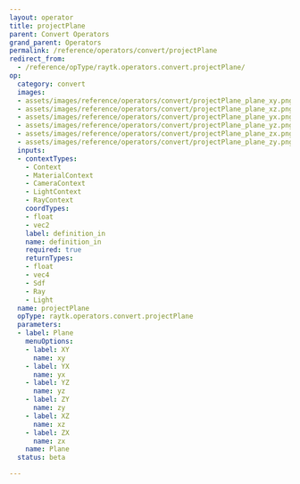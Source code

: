 ```yaml
---
layout: operator
title: projectPlane
parent: Convert Operators
grand_parent: Operators
permalink: /reference/operators/convert/projectPlane
redirect_from:
  - /reference/opType/raytk.operators.convert.projectPlane/
op:
  category: convert
  images:
  - assets/images/reference/operators/convert/projectPlane_plane_xy.png
  - assets/images/reference/operators/convert/projectPlane_plane_xz.png
  - assets/images/reference/operators/convert/projectPlane_plane_yx.png
  - assets/images/reference/operators/convert/projectPlane_plane_yz.png
  - assets/images/reference/operators/convert/projectPlane_plane_zx.png
  - assets/images/reference/operators/convert/projectPlane_plane_zy.png
  inputs:
  - contextTypes:
    - Context
    - MaterialContext
    - CameraContext
    - LightContext
    - RayContext
    coordTypes:
    - float
    - vec2
    label: definition_in
    name: definition_in
    required: true
    returnTypes:
    - float
    - vec4
    - Sdf
    - Ray
    - Light
  name: projectPlane
  opType: raytk.operators.convert.projectPlane
  parameters:
  - label: Plane
    menuOptions:
    - label: XY
      name: xy
    - label: YX
      name: yx
    - label: YZ
      name: yz
    - label: ZY
      name: zy
    - label: XZ
      name: xz
    - label: ZX
      name: zx
    name: Plane
  status: beta

---
```

